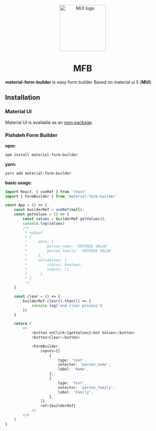 <!-- markdownlint-disable-next-line -->
<p align="center">
  <a href="https://mui.com/" rel="noopener" target="_blank">
  <img width="150" src="https://raw.githubusercontent.com/mui/material-ui/master/docs/public/static/logo.svg" alt="MUI logo"></a>
</p>
<h1 align="center">MFB</h1>

**material-form-builder** is easy form builder Based on material ui 5 (**MUI**)

## Installation

### Material UI

Material UI is available as an [npm package](https://www.npmjs.com/package/@mui/material).

### Pishdeh Form Builder

**npm:**

```sh
npm install material-form-builder
```

**yarn:**

```sh
yarn add material-form-builder
```

**basic usage:**

```ts
import React, { useRef } from 'react'
import { FormBuilder } from 'material-form-builder'

const App = () => {
    const builderRef = useRef(null);
    const getValues = () => {
        const values = builderRef.getValues();
        console.log(values)
        /**
         * output 
         * {
         *     data: {
         *         person_name: 'ENTERED VALUE'
         *         person_family: 'ENTERED VALUE'
         *     },
         *     validation: {
         *         status: boolean,
         *         inputs: []
         *      }
         * }
         */
    }

    const clear = () => {
        builderRef.clear().then(() => {
            console.log('end clear process')
        })
    }

    return (
        <>
            <button onClick={getValues}>Get Values</button>
            <button>Clear</button>

            <FormBuilder
                inputs={[
                    {
                        type: 'text',
                        selector: 'person_name',
                        label: 'Name',
                    },
                    {
                        type: 'text',
                        selector: 'person_family',
                        label: 'Family',
                    },
                ]}
                ref={builderRef}
            />
        </>
    )
}
```
